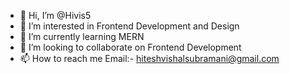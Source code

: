 - 👋 Hi, I’m @Hivis5
- 👀 I’m interested in Frontend Development and Design
- 🌱 I’m currently learning MERN
- 💞️ I’m looking to collaborate on Frontend Development 
- 📫 How to reach me Email:- hiteshvishalsubramani@gmail.com

<!---
Hivis5/Hivis5 is a ✨ special ✨ repository because its `README.md` (this file) appears on your GitHub profile.
You can click the Preview link to take a look at your changes.
--->
